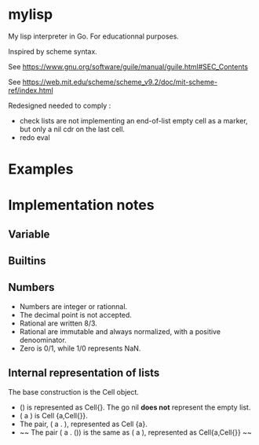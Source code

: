 # mylisp
My lisp interpreter in Go. For educationnal purposes.

Inspired by scheme syntax.

See https://www.gnu.org/software/guile/manual/guile.html#SEC_Contents

See https://web.mit.edu/scheme/scheme_v9.2/doc/mit-scheme-ref/index.html


Redesigned needed to comply :

* check lists are not implementing an end-of-list empty cell as a marker, but only a nil cdr on the last cell.
* redo eval


# Examples


# Implementation notes


## Variable



## Builtins

 

## Numbers

* Numbers are integer or rationnal. 
* The decimal point is not accepted. 
* Rational are written 8/3. 
* Rational are immutable and always normalized, with a positive denoominator. 
* Zero is 0/1, while 1/0 represents NaN.
## Internal representation of lists

The base construction is the Cell object. 
* () is represented as Cell{}. The go nil **does not** represent the empty list.
* ( a ) is Cell {a,Cell{}}. 
* The pair, ( a . ), represented as Cell {a}.
* ~~ The pair ( a . ()) is the same as ( a ), represented as Cell{a,Cell{}} ~~

